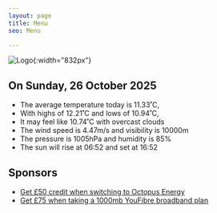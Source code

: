 ```yaml
---
layout: page
title: Menu
seo: Menu

---
```


![Logo](/images/logo.jpg){:width="832px"}

<!-- weather_marker starts -->
## On Sunday, 26 October 2025

- The average temperature today is 11.33˚C,
- With highs of 12.21˚C and lows of 10.94˚C,
- It may feel like 10.74˚C with overcast clouds
- The wind speed is 4.47m/s and visibility is 10000m
- The pressure is 1005hPa and humidity is 85%
- The sun will rise at 06:52 and set at 16:52

<!-- weather_marker ends -->

## Sponsors

- [Get £50 credit when switching to Octopus Energy](https://bit.ly/3oD1nnS)
- [Get £75 when taking a 1000mb YouFibre broadband plan](https://aklam.io/91zWhU?)
